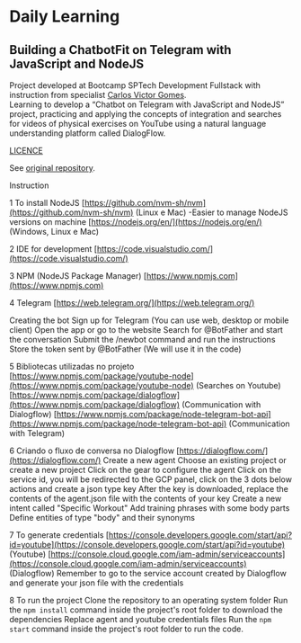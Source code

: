 # Daily Learning

## Building a ChatbotFit on Telegram with JavaScript and NodeJS

Project developed at Bootcamp SPTech Development Fullstack with instruction from specialist [Carlos Victor Gomes](https://github.com/carlosvictor/ "Carlos Victor Gomes"). </br>
Learning to develop a “Chatbot on Telegram with JavaScript and NodeJS” project, practicing and applying the concepts of integration and searches for videos of physical exercises on YouTube using a natural language understanding platform called DialogFlow.

[LICENCE](./LICENCE)

See [original repository](https://github.com/carlosvictor/dio-live-coding-chatbot).

Instruction

1 To install NodeJS
 [https://github.com/nvm-sh/nvm](https://github.com/nvm-sh/nvm) (Linux e Mac) -Easier to manage NodeJS versions on machine
 [https://nodejs.org/en/](https://nodejs.org/en/) (Windows, Linux e Mac)

2 IDE for development
 [https://code.visualstudio.com/](https://code.visualstudio.com/)

3 NPM (NodeJS Package Manager)
 [https://www.npmjs.com](https://www.npmjs.com)

4 Telegram
 [https://web.telegram.org/](https://web.telegram.org/)

Creating the bot
 Sign up for Telegram (You can use web, desktop or mobile client)
 Open the app or go to the website
 Search for @BotFather and start the conversation
 Submit the /newbot command and run the instructions
 Store the token sent by @BotFather (We will use it in the code)

5 Bibliotecas utilizadas no projeto
 [https://www.npmjs.com/package/youtube-node](https://www.npmjs.com/package/youtube-node) (Searches on Youtube)
 [https://www.npmjs.com/package/dialogflow](https://www.npmjs.com/package/dialogflow) (Communication with Dialogflow)
 [https://www.npmjs.com/package/node-telegram-bot-api](https://www.npmjs.com/package/node-telegram-bot-api) (Communication with Telegram)

6 Criando o fluxo de conversa no Dialogflow
 [https://dialogflow.com/](https://dialogflow.com/)
Create a new agent
 Choose an existing project or create a new project
 Click on the gear to configure the agent
 Click on the service id, you will be redirected to the GCP panel, click on the 3 dots below actions and create a json type key
 After the key is downloaded, replace the contents of the agent.json file with the contents of your key
 Create a new intent called "Specific Workout"
 Add training phrases with some body parts
 Define entities of type "body" and their synonyms

7 To generate credentials
 [https://console.developers.google.com/start/api?id=youtube](https://console.developers.google.com/start/api?id=youtube) (Youtube)
 [https://console.cloud.google.com/iam-admin/serviceaccounts](https://console.cloud.google.com/iam-admin/serviceaccounts) (Dialogflow) Remember to go to the service account created by Dialogflow and generate your json file with the credentials

8 To run the project
 Clone the repository to an operating system folder
 Run the `npm install` command inside the project's root folder to download the dependencies
 Replace agent and youtube credentials files
 Run the `npm start` command inside the project's root folder to run the code.
